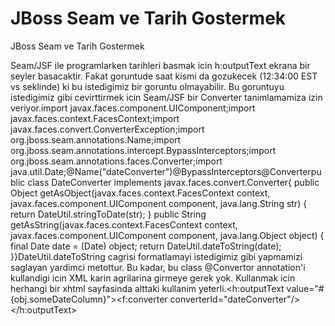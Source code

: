 # JBoss Seam ve Tarih Gostermek


JBoss Seam ve Tarih Gostermek



Seam/JSF ile programlarken tarihleri basmak icin h:outputText ekrana bir seyler basacaktir. Fakat goruntude saat kismi da gozukecek (12:34:00 EST vs seklinde) ki bu istedigimiz bir goruntu olmayabilir. Bu goruntuyu istedigimiz gibi cevirttirmek icin Seam/JSF bir Converter tanimlamamiza izin veriyor.import javax.faces.component.UIComponent;import javax.faces.context.FacesContext;import javax.faces.convert.ConverterException;import org.jboss.seam.annotations.Name;import org.jboss.seam.annotations.intercept.BypassInterceptors;import org.jboss.seam.annotations.faces.Converter;import java.util.Date;@Name("dateConverter")@BypassInterceptors@Converterpublic class DateConverter implements javax.faces.convert.Converter{  public Object getAsObject(javax.faces.context.FacesContext context,                            javax.faces.component.UIComponent component,                            java.lang.String str) {    return DateUtil.stringToDate(str);  }  public String getAsString(javax.faces.context.FacesContext context,                            javax.faces.component.UIComponent component,                            java.lang.Object object)  {    final Date date = (Date) object;    return DateUtil.dateToString(date);  }}DateUtil.dateToString cagrisi formatlamayi istedigimiz gibi yapmamizi saglayan yardimci metottur. Bu kadar, bu class @Convertor annotation'i kullandigi icin XML karin agrilarina girmeye gerek yok. Kullanmak icin herhangi bir xhtml sayfasinda alttaki kullanim yeterli.<h:outputText value="#{obj.someDateColumn}"><f:converter converterId="dateConverter"/></h:outputText>




